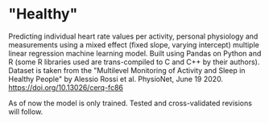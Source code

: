 # "Healthy"
 Predicting individual heart rate values per activity, personal physiology and measurements using 
 a mixed effect (fixed slope, varying intercept) multiple linear regression machine learning model.
 Built using Pandas on Python and R (some R libraries used are trans-compiled to C and C++ by their authors).
 Dataset is taken from the "Multilevel Monitoring of Activity and Sleep in Healthy People" 
 by Alessio Rossi et al. PhysioNet, June 19 2020.
 https://doi.org/10.13026/cerq-fc86
 
 As of now the model is only trained. Tested and cross-validated revisions will follow.
